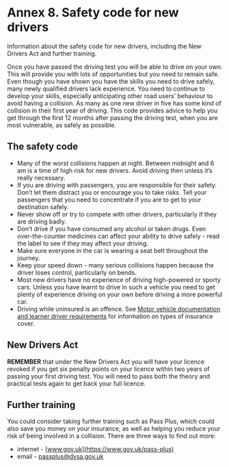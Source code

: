 Annex 8. Safety code for new drivers
====================================

Information about the safety code for new drivers, including the New Drivers Act and further training.

Once you have passed the driving test you will be able to drive on your own. This will provide you with lots of opportunities but you need to remain safe. Even though you have shown you have the skills you need to drive safely, many newly qualified drivers lack experience. You need to continue to develop your skills, especially anticipating other road users’ behaviour to avoid having a collision. As many as one new driver in five has some kind of collision in their first year of driving. This code provides advice to help you get through the first 12 months after passing the driving test, when you are most vulnerable, as safely as possible.

The safety code
---------------

* Many of the worst collisions happen at night. Between midnight and 6 am is a time of high risk for new drivers. Avoid driving then unless it’s really necessary.
* If you are driving with passengers, you are responsible for their safety. Don’t let them distract you or encourage you to take risks. Tell your passengers that you need to concentrate if you are to get to your destination safely.
* Never show off or try to compete with other drivers, particularly if they are driving badly.
* Don’t drive if you have consumed any alcohol or taken drugs. Even over-the-counter medicines can affect your ability to drive safely - read the label to see if they may affect your driving.
* Make sure everyone in the car is wearing a seat belt throughout the journey.
* Keep your speed down - many serious collisions happen because the driver loses control, particularly on bends.
* Most new drivers have no experience of driving high-powered or sporty cars. Unless you have learnt to drive in such a vehicle you need to get plenty of experience driving on your own before driving a more powerful car.
* Driving while uninsured is an offence. See [Motor vehicle documentation and learner driver requirements](/pages/annex-3-motor-vehicle-documentation-and-learner-driver-requirements.md) for information on types of insurance cover.

New Drivers Act
---------------

**REMEMBER** that under the New Drivers Act you will have your licence revoked if you get six penalty points on your licence within two years of passing your first driving test. You will need to pass both the theory and practical tests again to get back your full licence.

Further training
----------------

You could consider taking further training such as Pass Plus, which could also save you money on your insurance, as well as helping you reduce your risk of being involved in a collision. There are three ways to find out more:

* internet - [www.gov.uk](https://www.gov.uk/pass-plus)
* email - [passplus@dvsa.gov.uk](mailto:passplus@dvsa.gov.uk)

